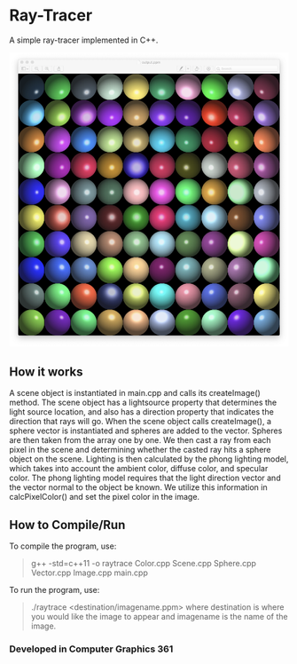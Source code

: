 # Ray-Tracer
A simple ray-tracer implemented in C++.

![Program output](https://raw.githubusercontent.com/edgarciaalamilla/Ray-Tracer/master/screenshot.jpg)

## How it works
A scene object is instantiated in main.cpp and calls its createImage() method. The scene object has a lightsource property that determines the light source location, and also has a direction property that indicates the direction that rays will go. When the scene object calls createImage(), a sphere vector is instantiated and spheres are added to the vector. Spheres are then taken from the array one by one. We then cast a ray from each pixel in the scene and determining whether the casted ray hits a sphere object on the scene. Lighting is then calculated by the phong lighting model, which takes into account the ambient color, diffuse color, and specular color. The phong lighting model requires that the light direction vector and the vector normal to the object be known. We utilize this information in calcPixelColor() and set the pixel color in the image.


## How to Compile/Run
To compile the program, use:
>g++ -std=c++11 -o raytrace Color.cpp Scene.cpp Sphere.cpp Vector.cpp Image.cpp main.cpp

To run the program, use:
>./raytrace <destination/imagename.ppm>
where destination is where you would like the image to appear and imagename is the name of the image.

### Developed in Computer Graphics 361
